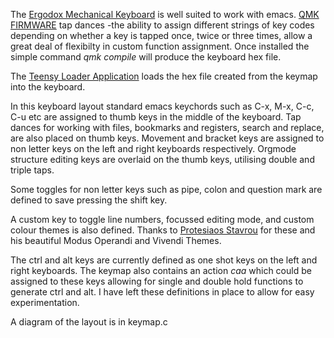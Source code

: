 The [Ergodox Mechanical Keyboard](https://www.ergodox.io) is well suited to work with emacs.
[QMK FIRMWARE](https://docs.qmk.fm) tap dances -the ability to assign different strings of
key codes depending on whether a key is tapped once, twice or three
times, allow a great deal of flexibilty in custom function
assignment. Once installed the simple command  _qmk compile_ will produce the keyboard hex
file.

The [Teensy Loader Application](https://www.pjrc.com/teensy/) loads the hex file created from the
keymap into the keyboard.

In this keyboard layout standard emacs keychords such as C-x, M-x,
C-c, C-u etc are assigned to thumb keys in the middle of the keyboard.
Tap dances for working with files, bookmarks and registers, search and
replace, are also placed on thumb keys. Movement and bracket keys are
assigned to non letter keys on the left and right keyboards respectively.
Orgmode structure editing keys are overlaid on the thumb keys, utilising double and triple taps.

Some toggles for non letter keys such as pipe, colon and question mark
are defined to save pressing the shift key.

A custom key to toggle line numbers, focussed editing mode, and custom colour themes is also defined.
Thanks to [Protesiaos Stavrou](https://protesilaos.com) for these and his beautiful Modus Operandi and Vivendi Themes.

The ctrl and alt keys are currently defined as one shot keys on the left and right keyboards.  The keymap also contains
an action *caa* which could be assigned to these keys allowing for single and double hold functions to generate ctrl and alt.
I have left these definitions in place to allow for easy experimentation.

A diagram of the layout is in keymap.c
